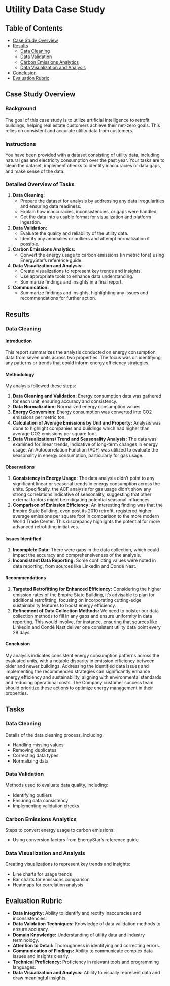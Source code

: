 # Utility Data Case Study

## Table of Contents
- [Case Study Overview](#case-study-overview)
- [Results](#results)
  - [Data Cleaning](#data-cleaning)
  - [Data Validation](#data-validation)
  - [Carbon Emissions Analytics](#carbon-emissions-analytics)
  - [Data Visualization and Analysis](#data-visualization-and-analysis)
- [Conclusion](#conclusion)
- [Evaluation Rubric](#evaluation-rubric)

## Case Study Overview
### Background
The goal of this case study is to utilize artificial intelligence to retrofit buildings, helping real estate customers achieve their net-zero goals. This relies on consistent and accurate utility data from customers.

### Instructions
You have been provided with a dataset consisting of utility data, including natural gas and electricity consumption over the past year. Your tasks are to clean the dataset, implement checks to identify inaccuracies or data gaps, and make sense of the data.

### Detailed Overview of Tasks
1. **Data Cleaning:**
    - Prepare the dataset for analysis by addressing any data irregularities and ensuring data readiness.
    - Explain how inaccuracies, inconsistencies, or gaps were handled.
    - Get the data into a usable format for visualization and platform ingestion.
2. **Data Validation:**
    - Evaluate the quality and reliability of the utility data.
    - Identify any anomalies or outliers and attempt normalization if possible.
3. **Carbon Emissions Analytics:**
    - Convert the energy usage to carbon emissions (in metric tons) using EnergyStar’s reference guide.
4. **Data Visualization and Analysis:**
    - Create visualizations to represent key trends and insights.
    - Use appropriate tools to enhance data understanding.
    - Summarize findings and insights in a final report.
5. **Communication:**
    - Summarize findings and insights, highlighting any issues and recommendations for further action.

## Results

### Data Cleaning
#### Introduction
This report summarizes the analysis conducted on energy consumption data from seven units across two properties. The focus was on identifying any patterns or trends that could inform energy efficiency strategies.

#### Methodology
My analysis followed these steps:
1. **Data Cleaning and Validation:** Energy consumption data was gathered for each unit, ensuring accuracy and consistency.
2. **Data Normalization:** Normalized energy consumption values.
3. **Energy Conversion:** Energy consumption was converted into CO2 emissions per metric ton.
4. **Calculation of Average Emissions by Unit and Property:** Analysis was done to highlight companies and buildings which had higher than average CO2 emissions per square foot.
5. **Data Visualizations/ Trend and Seasonality Analysis:** The data was examined for linear trends, indicative of long-term changes in energy usage. An Autocorrelation Function (ACF) was utilized to evaluate the seasonality in energy consumption, particularly for gas usage.

#### Observations
1. **Consistency in Energy Usage:** The data analysis didn’t point to any significant linear or seasonal trends in energy consumption across the units. Specifically, the ACF analysis for gas usage didn’t show any strong correlations indicative of seasonality, suggesting that other external factors might be mitigating potential seasonal influences.
2. **Comparison of Emission Efficiency:** An interesting finding was that the Empire State Building, even post its 2010 retrofit, registered higher average emissions per square foot in comparison to the more modern World Trade Center. This discrepancy highlights the potential for more advanced retrofitting initiatives.

#### Issues Identified
1. **Incomplete Data:** There were gaps in the data collection, which could impact the accuracy and comprehensiveness of the analysis.
2. **Inconsistent Data Reporting:** Some conflicting values were noted in data reporting, from sources like LinkedIn and Condé Nast.

#### Recommendations
1. **Targeted Retrofitting for Enhanced Efficiency:** Considering the higher emission rates of the Empire State Building, it’s advisable to plan for additional retrofitting, focusing on incorporating cutting-edge sustainability features to boost energy efficiency.
2. **Refinement of Data Collection Methods:** We need to bolster our data collection methods to fill in any gaps and ensure uniformity in data reporting. This would involve, for instance, ensuring that sources like LinkedIn and Condé Nast deliver one consistent utility data point every 28 days.

#### Conclusion
My analysis indicates consistent energy consumption patterns across the evaluated units, with a notable disparity in emission efficiency between older and newer buildings. Addressing the identified data issues and implementing the recommended strategies can significantly enhance energy efficiency and sustainability, aligning with environmental standards and reducing operational costs. The Company customer success team should prioritize these actions to optimize energy management in their properties.

## Tasks

### Data Cleaning
Details of the data cleaning process, including:
- Handling missing values
- Removing duplicates
- Correcting data types
- Normalizing data

### Data Validation
Methods used to evaluate data quality, including:
- Identifying outliers
- Ensuring data consistency
- Implementing validation checks

### Carbon Emissions Analytics
Steps to convert energy usage to carbon emissions:
- Using conversion factors from EnergyStar’s reference guide

### Data Visualization and Analysis
Creating visualizations to represent key trends and insights:
- Line charts for usage trends
- Bar charts for emissions comparison
- Heatmaps for correlation analysis

## Evaluation Rubric
- **Data Integrity:** Ability to identify and rectify inaccuracies and inconsistencies.
- **Data Validation Techniques:** Knowledge of data validation methods to ensure accuracy.
- **Domain Knowledge:** Understanding of utility data and industry terminology.
- **Attention to Detail:** Thoroughness in identifying and correcting errors.
- **Communication of Findings:** Ability to communicate complex data issues and insights clearly.
- **Technical Proficiency:** Proficiency in relevant tools and programming languages.
- **Data Visualization and Analysis:** Ability to visually represent data and draw meaningful insights.
